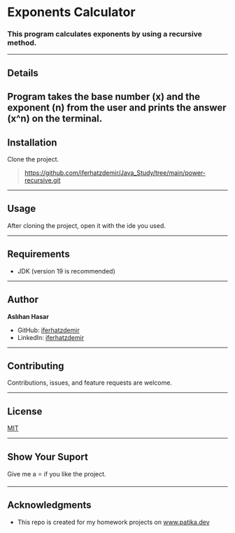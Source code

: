 # Exponents Calculator
### This program calculates exponents by using a recursive method.

---

## Details
Program takes the base number (x) and the exponent (n) from the user and prints
the answer (x^n) on the terminal.
---

## Installation
Clone the project.
> https://github.com/iferhatzdemir/Java_Study/tree/main/power-recursive.git
> 

---

## Usage
After cloning the project, open it with the ide you used.

---

## Requirements
* JDK (version 19 is recommended)

---

## Author
**Aslıhan Hasar**

* GitHub: [iferhatzdemir](https://github.com/iferhatzdemir)
* LinkedIn: [iferhatzdemir](https://www.linkedin.com/in/ibrahim-ferhat-%C3%B6zdemir-4304b4139/)
---

## Contributing
Contributions, issues, and feature requests are welcome.

---

## License

[MIT](https://choosealicense.com/licenses/mit/)

---

## Show Your Suport
Give me a &#11088; if you like the project.

---

## Acknowledgments
* This repo is created for my homework projects on www.patika.dev